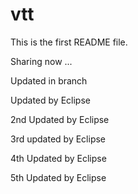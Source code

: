 # vtt

This is the first README file. 

Sharing now ...

Updated in branch

Updated by Eclipse

2nd Updated by Eclipse
  
  3rd updated by Eclipse
  
  4th Updated by Eclipse
   
  5th Updated by Eclipse
